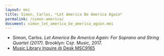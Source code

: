 ```yaml
---
layout: mei
title: Simon, Carlos, *Let America Be America Again*
permalink: /simon-america/
document: simon_let_america_be_america_again.mei
---
```


- Simon, Carlos. *Let America Be America Again: For Soprano and String Quartet (2017).* Brooklyn: Csjr. Music, 2017.
- <a href="https://tufts-primo.hosted.exlibrisgroup.com/permalink/f/bnf7qa/01TUN_ALMA21278577910003851" target="_blank">Music Library Inquire @ Desk 	MSC9165</a>
